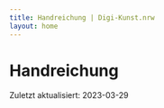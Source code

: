 ```yaml
---
title: Handreichung | Digi-Kunst.nrw
layout: home
---
```


# Handreichung

Zuletzt aktualisiert: 2023-03-29

